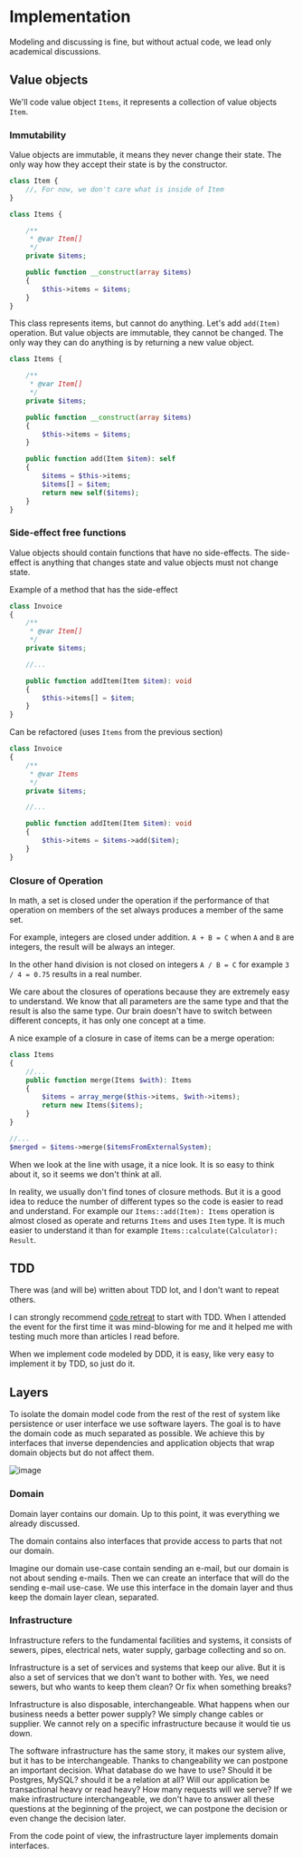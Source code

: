 # Implementation

Modeling and discussing is fine, but without actual code, we lead only academical discussions.

## Value objects

We'll code value object `Items`, it represents a collection of value objects `Item`.

### Immutability

Value objects are immutable, it means they never change their state. The only way how they accept their state is by the constructor.

```php
class Item {
    //, For now, we don't care what is inside of Item
}

```

```php
class Items {

    /**
     * @var Item[]
     */
    private $items;

    public function __construct(array $items)
    {
        $this->items = $items;
    }
}
```

This class represents items, but cannot do anything. Let's add `add(Item)` operation.
But value objects are immutable, they cannot be changed.
The only way they can do anything is by returning a new value object. 


```php
class Items {

    /**
     * @var Item[]
     */
    private $items;

    public function __construct(array $items)
    {
        $this->items = $items;
    }

    public function add(Item $item): self
    {
        $items = $this->items;
        $items[] = $item;
        return new self($items);
    }
}
```

### Side-effect free functions

Value objects should contain functions that have no side-effects.
The side-effect is anything that changes state and value objects must not change state.

Example of a method that has the side-effect

```php
class Invoice
{
    /**
     * @var Item[]
     */
    private $items;

    //...

    public function addItem(Item $item): void
    {
        $this->items[] = $item;
    }
}
```

Can be refactored (uses `Items` from the previous section)
```php
class Invoice
{
    /**
     * @var Items
     */
    private $items;

    //...

    public function addItem(Item $item): void
    {
        $this->items = $items->add($item);
    }
}
```

### Closure of Operation
In math, a set is closed under the operation if the performance of that operation on members of the set always produces a member of the same set.

For example, integers are closed under addition. `A + B = C` when `A` and `B` are integers, the result will be always an integer.

In the other hand division is not closed on integers `A / B = C` for example `3 / 4 = 0.75` results in a real number.

We care about the closures of operations because they are extremely easy to understand.
We know that all parameters are the same type and that the result is also the same type.
Our brain doesn't have to switch between different concepts, it has only one concept at a time.

A nice example of a closure in case of items can be a merge operation:
```php
class Items
{
    //...
    public function merge(Items $with): Items
    {
        $items = array_merge($this->items, $with->items);
        return new Items($items);
    }
}

//...
$merged = $items->merge($itemsFromExternalSystem);
```

When we look at the line with usage, it a nice look. It is so easy to think about it, so it seems we don't think at all.

In reality, we usually don't find tones of closure methods.
But it is a good idea to reduce the number of different types so the code is easier to read and understand.
For example our `Items::add(Item): Items` operation is almost closed as operate and returns `Items` and uses `Item` type.
It is much easier to understand it than for example `Items::calculate(Calculator): Result`.

## TDD

There was (and will be) written about TDD lot, and I don't want to repeat others.

I can strongly recommend [code retreat](https://www.coderetreat.org/) to start with TDD.
When I attended the event for the first time it was mind-blowing for me and it helped me with testing much more than articles I read before.

When we implement code modeled by DDD, it is easy, like very easy to implement it by TDD, so just do it.

## Layers

To isolate the domain model code from the rest of the rest of system like persistence or user interface we use software layers.
The goal is to have the domain code as much separated as possible.
We achieve this by interfaces that inverse dependencies and application objects that wrap domain objects but do not affect them.

![image](...)

### Domain

Domain layer contains our domain. Up to this point, it was everything we already discussed.

The domain contains also interfaces that provide access to parts that not our domain.

Imagine our domain use-case contain sending an e-mail, but our domain is not about sending e-mails.
Then we can create an interface that will do the sending e-mail use-case.
We use this interface in the domain layer and thus keep the domain layer clean, separated.

### Infrastructure

Infrastructure refers to the fundamental facilities and systems, it consists of sewers, pipes, electrical nets, water supply, garbage collecting and so on.

Infrastructure is a set of services and systems that keep our alive.
But it is also a set of services that we don't want to bother with.
Yes, we need sewers, but who wants to keep them clean? Or fix when something breaks?

Infrastructure is also disposable, interchangeable.
What happens when our business needs a better power supply? We simply change cables or supplier.
We cannot rely on a specific infrastructure because it would tie us down.

The software infrastructure has the same story, it makes our system alive, but it has to be interchangeable.
Thanks to changeability we can postpone an important decision.
What database do we have to use? Should it be Postgres, MySQL? should it be a relation at all?
Will our application be transactional heavy or read heavy? How many requests will we serve?
If we make infrastructure interchangeable, we don't have to answer all these questions at the beginning of the project,
we can postpone the decision or even change the decision later.

From the code point of view, the infrastructure layer implements domain interfaces.
